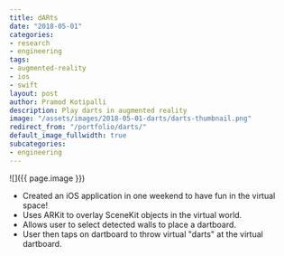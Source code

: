 ```yaml
---
title: dARts
date: "2018-05-01"
categories:
- research
- engineering
tags:
- augmented-reality
- ios
- swift
layout: post
author: Pramod Kotipalli
description: Play darts in augmented reality
image: "/assets/images/2018-05-01-darts/darts-thumbnail.png"
redirect_from: "/portfolio/darts/"
default_image_fullwidth: true
subcategories:
- engineering
---
```


![]({{ page.image }})

* Created an iOS application in one weekend to have fun in
  the virtual space!
* Uses ARKit to overlay SceneKit objects in the virtual
  world.
* Allows user to select detected walls to place a dartboard.
* User then taps on dartboard to throw virtual "darts" at
  the virtual dartboard.
